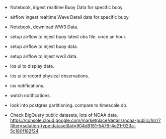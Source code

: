 - Notebook, ingest realtime Buoy Data for specific buoy.
- airflow ingest realtime Wave Detail data for specific buoy.

- Notebook, download WW3 Data.
- setup airflow to injest buoy latest obs file. once an hour.
- setup airflow to injest buoy data.
- setup airflow to injest ww3 data.
- ios ui to display data.
- ios ui to record physical observations.
- ios notifications.
- watch notifications.

- look into postgres partitioning. compare to timescale db.

- Check BigQuery public datasets, lots of NOAA data.
https://console.cloud.google.com/marketplace/details/noaa-public/hrrr?filter=solution-type:dataset&id=904d9161-5476-4e21-923a-5c180f182f24
